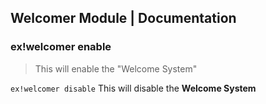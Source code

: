 ## Welcomer Module | Documentation


### ex!welcomer enable
> This will enable the "Welcome System"



```ex!welcomer disable``` 
This will disable the __Welcome System__
